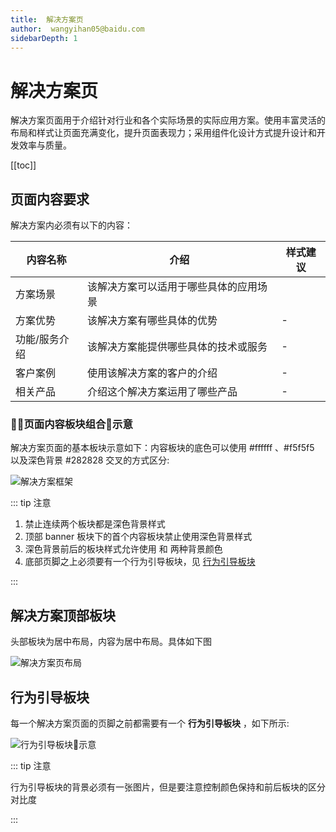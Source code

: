```yaml
---
title:  解决方案页
author:  wangyihan05@baidu.com
sidebarDepth: 1
---
```


# 解决方案页

解决方案页面用于介绍针对行业和各个实际场景的实际应用方案。使用丰富灵活的布局和样式让页面充满变化，提升页面表现力；采用组件化设计方式提升设计和开发效率与质量。

[[toc]]

## 页面内容要求

解决方案内必须有以下的内容：

| 内容名称         | 介绍        | 样式建议|
| ------------- |------------ | -----|
| 方案场景         | 该解决方案可以适用于哪些具体的应用场景 | <cms :name="'通用板块 001 号'"/> |
| 方案优势         | 该解决方案有哪些具体的优势                   | - |
| 功能/服务介绍         | 该解决方案能提供哪些具体的技术或服务           | - | 
| 客户案例         | 使用该解决方案的客户的介绍           | - | 
| 相关产品         | 介绍这个解决方案运用了哪些产品           | - | 

### 页面内容板块组合示意

解决方案页面的基本板块示意如下：内容板块的底色可以使用 <label class="color" id="color-fff">#ffffff</label> 、<label class="color" id="color-f5">#f5f5f5</label> 以及深色背景 <label class="color" id="color-28">#282828</label> 交叉的方式区分:

![解决方案框架](http://baiduyun-guideline.bj.bcebos.com/portal%2Fpage%2Fsolution%2Fsolutionpage.png)

::: tip 注意

1. 禁止连续两个板块都是深色背景样式
2. 顶部 banner 板块下的首个内容板块禁止使用深色背景样式
3. 深色背景前后的板块样式允许使用 <c :color="'#ffffff'"/> 和 <c :color="'#f5f5f5'"/> 两种背景颜色
4. 底部页脚之上必须要有一个行为引导板块，见 [行为引导板块](#行为引导板块)

:::

## 解决方案顶部板块

头部板块为居中布局，内容为居中布局。具体如下图

![解决方案页布局](http://baiduyun-guideline.bj.bcebos.com/portal%2Fpage%2Fsolution%2Fbannersolution.png)

## 行为引导板块

每一个解决方案页面的页脚之前都需要有一个 **行为引导板块** ，如下所示:



![行为引导板块示意](http://baiduyun-guideline.bj.bcebos.com/portal%2Fpage%2Fsolution%2Fpageaction.png)

::: tip 注意

行为引导板块的背景必须有一张图片，但是要注意控制颜色保持和前后板块的区分对比度

:::



<style>

#color-fff:before,#color-fff1:before{
  background : #fff;
  border : 1px solid #ebebeb;
}


#color-f5:before,#color-f52:before{
  background : #f5f5f5;
  border : 1px solid #ebebeb;
}

#color-28:before{
  background : #282828;
}

</style>
